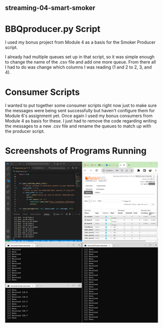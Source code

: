 ## streaming-04-smart-smoker

# BBQproducer.py Script

I used my bonus project from Module 4 as a basis for the Smoker Producer script.

I already had multiple queues set up in that script, so it was simple enough to change the name of the .csv file and add one more queue. From there all I had to do was change which columns I was reading (1 and 2 to 2, 3, and 4). 

# Consumer Scripts

I wanted to put together some consumer scripts right now just to make sure the messages were being sent successfully but haven't configure them for Module 6's assignment yet. Once again I used my bonus consumers from Module 4 as basis for these. I just had to remove the code regarding writing the messages to a new .csv file and rename the queues to match up with the producer script. 

# Screenshots of Programs Running
![VS Code and RabbitMQ](vsCodeRabbitMQ.png)
![Multiple Consumers](AnacondaTerminals.png)
